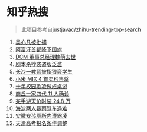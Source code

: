 # 知乎热搜

> 此项目参考自[justjavac/zhihu-trending-top-search](https://github.com/justjavac/zhihu-trending-top-search/blob/main/utils.ts)

<!-- BEGIN -->
  <!-- 最后更新时间:Wed Aug 18 2021 02:20:16 GMT+0000 (Coordinated Universal Time) -->
  1. [吴亦凡被批捕](https://www.zhihu.com/search?q=吴亦凡)
1. [阿富汗首都降下国旗](https://www.zhihu.com/search?q=阿富汗)
1. [DCM 董事总经理魏萌去世](https://www.zhihu.com/search?q=魏萌)
1. [剧本杀抄袭盗版泛滥](https://www.zhihu.com/search?q=剧本杀)
1. [长沙一教师被指猥亵学生](https://www.zhihu.com/search?q=长郡中学)
1. [小米 MIX 4 首卖秒售罄](https://www.zhihu.com/search?q=小米mix4)
1. [十年校园欺凌做成桌游](https://www.zhihu.com/search?q=桌游)
1. [商丘一家四代 11 人确诊](https://www.zhihu.com/search?q=商丘疫情)
1. [某手游天价时装 24.8 万](https://www.zhihu.com/search?q=一梦江湖)
1. [海淀两人暴雨驾车遇难](https://www.zhihu.com/search?q=驾车涉水)
1. [安徽女孩厕所内遭霸凌](https://www.zhihu.com/search?q=校园暴力)
1. [天津高考报名条件调整](https://www.zhihu.com/search?q=天津高考)
  <!-- END -->
